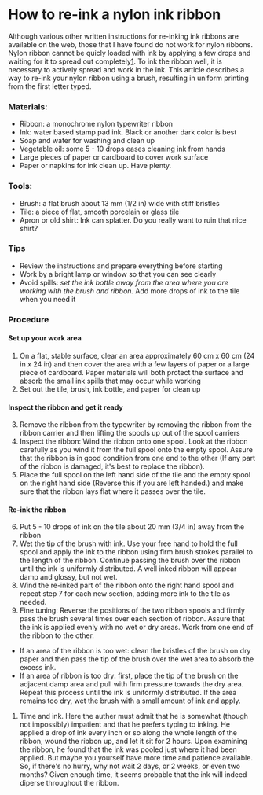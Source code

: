 # How to re-ink a nylon ink ribbon  

Although various other written instructions for re-inking ink ribbons are available on the web, those that I have found do not work for nylon ribbons. Nylon ribbon cannot be quicly loaded with ink by applying a few drops and waiting for it to spread out completely<super>[1](1.time-and-ink)</super>. To ink the ribbon well, it is necessary to actively spread and work in the ink. This article describes a way to re-ink your nylon ribbon using a brush, resulting in uniform printing from the first letter typed.  

### Materials:  

* Ribbon: a monochrome nylon typewriter ribbon  
* Ink: water based stamp pad ink. Black or another dark color is best  
* Soap and water for washing and clean up  
* Vegetable oil: some 5 - 10 drops eases cleaning ink from hands  
* Large pieces of paper or cardboard to cover work surface  
* Paper or napkins for ink clean up. Have plenty.  

### Tools:  

* Brush: a flat brush about 13 mm (1/2 in) wide with stiff bristles  
* Tile: a piece of flat, smooth porcelain or glass tile  
* Apron or old shirt: Ink can splatter. Do you really want to ruin that nice shirt?

### Tips  

* Review the instructions and prepare everything before starting  
* Work by a bright lamp or window so that you can see clearly  
* Avoid spills: *set the ink bottle away from the area where you are working with the brush and ribbon.* Add more drops of ink to the tile when you need it  

### Procedure  

#### Set up your work area  

1. On a flat, stable surface, clear an area approximately 60 cm x 60 cm (24 in x 24 in) and then cover the area with a few layers of paper or a large piece of cardboard. Paper materials will both protect the surface and absorb  the small ink spills that may occur while working  
2. Set out the tile, brush, ink bottle, and paper for clean up  

#### Inspect the ribbon and get it ready  

3. Remove the ribbon from the typewriter by removing the ribbon from the ribbon carrier and then lifting the spools up out of the spool carriers  
4. Inspect the ribbon: Wind the ribbon onto one spool. Look at the ribbon carefully as you wind it from the full spool onto the empty spool. Assure that the ribbon is in good condition from one end to the other (If any part of the ribbon is damaged, it's best to replace the ribbon).  
5. Place the full spool on the left hand side of the tile and the empty spool on the right hand side (Reverse this if you are left handed.) and make sure that the ribbon lays flat where it passes over the tile.  

#### Re-ink the ribbon  

6. Put 5 - 10 drops of ink on the tile about 20 mm (3/4 in) away from the ribbon  
7. Wet the tip of the brush with ink. Use your free hand to hold the full spool and apply the ink to the ribbon using firm brush strokes parallel to the length of the ribbon. Continue passing the brush over the ribbon until the ink is uniformly distributed. A well inked ribbon will appear damp and glossy, but not wet.  
8. Wind the re-inked part of the ribbon onto the right hand spool and repeat step 7 for each new section, adding more ink to the tile as needed.  
9. Fine tuning: Reverse the positions of the two ribbon spools and firmly pass the brush several times over each section of ribbon. Assure that the ink is applied evenly with no wet or dry areas. Work from one end of the ribbon to the other.  

* If an area of the ribbon is too wet: clean the bristles of the brush on dry paper and then pass the tip of the brush over the wet area to absorb the excess ink.  
* If an area of ribbon is too dry: first, place the tip of the brush on the adjacent damp area and pull with firm pressure towards the dry area. Repeat this process until the ink is uniformly distributed. If the area remains too dry, wet the brush with a small amount of ink and apply.  

1. Time and ink. Here the auther must admit that he is somewhat (though not impossibly) impatient and that he prefers typing to inking. He applied a drop of ink every inch or so along the whole length of the ribbon, wound the ribbon up, and let it sit for 2 hours. Upon examining the ribbon, he found that the ink was pooled just where it had been applied. But maybe you yourself have more time and patience available. So, if there's no hurry, why not wait 2 days, or 2 weeks, or even two months? Given enough time, it seems probable that the ink will indeed diperse throughout the ribbon.  

<!-- [[cinta-recarga.md]] -->  
<!-- [[typewriter.md]] -->  
<!-- [[adsorbtion.md]] -->  
<!-- #resource -->  
